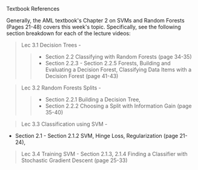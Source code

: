 Textbook References

Generally, the AML textbook's Chapter 2 on SVMs and Random Forests (Pages 21-48) covers this week's topic. Specifically, see the following section breakdown for each of the lecture videos:

> Lec 3.1 Decision Trees - 
> > - Section 2.2 Classifying with Random Forests (page 34-35)
> > - Section 2.2.3 - Section 2.2.5 Forests, Building and Evaluating a Decision Forest, Classifying Data Items with a Decision Forest (page 41-43)

> Lec 3.2 Random Forests Splits - 
> > - Section 2.2.1 Building a Decision Tree, 
> > - Section 2.2.2 Choosing a Split with Information Gain (page 35-40)

> Lec 3.3 Classification using SVM - 
- Section 2.1 - Section 2.1.2 SVM, Hinge Loss, Regularization (page 21-24), 

> Lec 3.4 Training SVM - Section 2.1.3, 2.1.4 Finding a Classifier with Stochastic Gradient Descent (page 25-33)